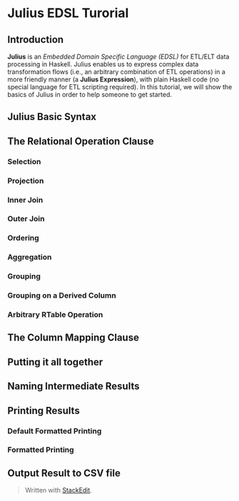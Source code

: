 ﻿
# Julius EDSL Turorial

## Introduction
__Julius__ is an *Embedded Domain Specific Language (EDSL)* for ETL/ELT data processing in Haskell.  Julius enables us to express complex data transformation flows (i.e., an arbitrary combination of ETL operations) in a more friendly manner (a __Julius Expression__), with plain Haskell code (no special language for ETL scripting required).
In this tutorial, we will show the basics of Julius in order to help someone to get started.
## Julius Basic Syntax
## The Relational Operation Clause
### Selection
### Projection
### Inner Join
### Outer Join
### Ordering
### Aggregation
### Grouping
### Grouping on a Derived Column
### Arbitrary RTable Operation
## The Column Mapping Clause
## Putting it all together
## Naming Intermediate Results
## Printing Results
### Default Formatted Printing
### Formatted Printing
## Output Result to CSV file


> Written with [StackEdit](https://stackedit.io/).
